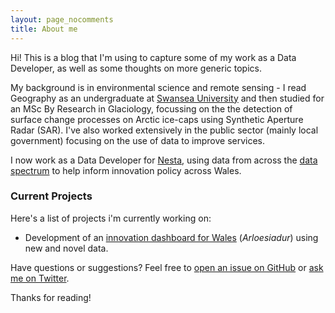 ```yaml
---
layout: page_nocomments
title: About me
---
```


<p class="message">
  Hi! This is a blog that I'm using to capture some of my work as a Data Developer, as well as some thoughts on more generic topics.
</p>

My background is in environmental science and remote sensing - I read Geography as an undergraduate at [Swansea University](www.swasnea.ac.uk) and then studied for an MSc By Research in Glaciology, focussing on the the detection of surface change processes on Arctic ice-caps using Synthetic Aperture Radar (SAR). I've also worked extensively in the public sector (mainly local government) focusing on the use of data to improve services.

I now work as a Data Developer for [Nesta](http://www.nesta.org.uk/), using data from across the [data spectrum](https://theodi.org/data-spectrum) to help inform innovation policy across Wales.

### Current Projects

Here's a list of projects i'm currently working on:

* Development of an [innovation dashboard for Wales](http://www.nesta.org.uk/blog/arloesiadur-innovation-analytics-experiment) (*Arloesiadur*) using new and novel data.

Have questions or suggestions? Feel free to [open an issue on GitHub](https://github.com/jamesgardiner/issues/new) or [ask me on Twitter](https://twitter.com/James_G87).

Thanks for reading!
